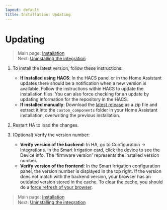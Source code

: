 ```yaml
---
layout: default
title: Installation: Updating
---
```

# Updating

> Main page: [Installation](installation.md)<br/>
> Next: [Uninstalling the integration](installation-uninstalling.md)<br/>

1. To install the latest version, follow these instructions:
    * **If installed using HACS**: In the HACS panel or in the Home Assistant updates there should be a notification when a new version is available. Follow the instructions within HACS to update the installation files. You can also force checking for an update by updating information for the repository in the HACS.
    * **If installed manually**: Download the [latest release](../releases) as a zip file and extract it into the `custom_components` folder in your Home Assistant installation, overwriting the previous installation.

2. Restart HA to load the changes.
3. (Optional) Verify the version number:
    * **Verify version of the backend**: In HA, go to Configuration -> Integrations. In the Smart Irrigation card, click the device to see the Device info. The 'firmware version' represents the installed version number.
    * **Verify version of the frontend**:
In the Smart Irrigation configuration panel, the version number is displayed in the top right. If the version does not match with the backend version, your browser has an outdated version stored in the cache.
To clear the cache, you should do a [force refresh of your browser](https://refreshyourcache.com/en/cache/).

> Main page: [Installation](installation.md)<br/>
> Next: [Uninstalling the integration](installation-uninstalling.md)<br/>